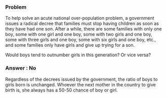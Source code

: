 ### Problem 

To help solve an acute national over-population problem, a government issues a radical decree that families must stop having children as soon as they have had one son. After a while, there are some families with only one boy, some with one girl and one boy, some with two girls and one boy, some with three girls and one boy, some with six girls and one boy, etc., and some families only have girls and give up trying for a son.

Would boys tend to outnumber girls in this generation? Or vice versa?

### Answer : No 

Regardless of the decrees issued by the government, the ratio of boys to girls born is unchanged. Whoever the next mother in the country to give birth is, she always has a 50-50 chance of boy or girl.

